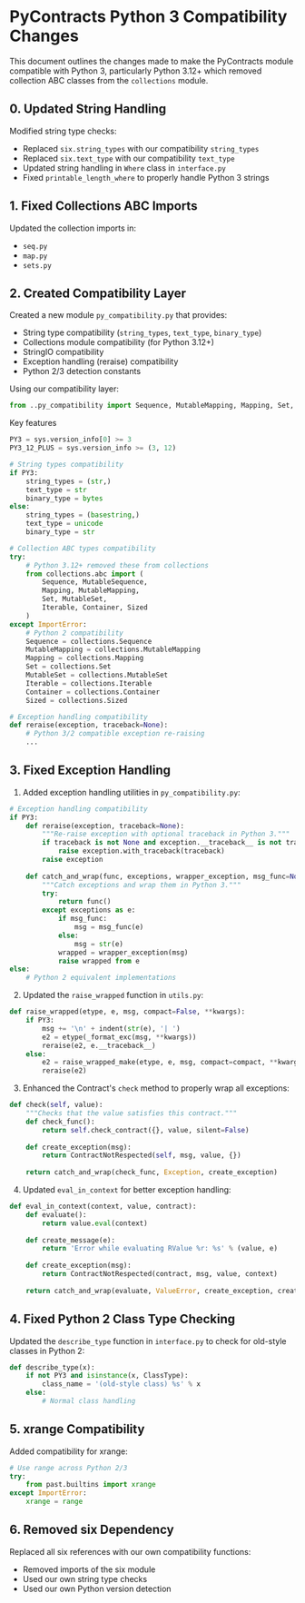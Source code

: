# PyContracts Python 3 Compatibility Changes

This document outlines the changes made to make the PyContracts module
compatible with Python 3, particularly Python 3.12+ which removed
collection ABC classes from the `collections` module.

## 0. Updated String Handling

Modified string type checks:
- Replaced `six.string_types` with our compatibility `string_types`
- Replaced `six.text_type` with our compatibility `text_type`
- Updated string handling in `Where` class in `interface.py`
- Fixed `printable_length_where` to properly handle Python 3 strings

## 1. Fixed Collections ABC Imports

Updated the collection imports in:
- `seq.py`
- `map.py`
- `sets.py`

## 2. Created Compatibility Layer

Created a new module `py_compatibility.py` that provides:
- String type compatibility (`string_types`, `text_type`, `binary_type`)
- Collections module compatibility (for Python 3.12+)
- StringIO compatibility
- Exception handling (reraise) compatibility
- Python 2/3 detection constants

Using our compatibility layer:
```python
from ..py_compatibility import Sequence, MutableMapping, Mapping, Set, MutableSet
```

Key features

```python
PY3 = sys.version_info[0] >= 3
PY3_12_PLUS = sys.version_info >= (3, 12)

# String types compatibility
if PY3:
    string_types = (str,)
    text_type = str
    binary_type = bytes
else:
    string_types = (basestring,)
    text_type = unicode
    binary_type = str

# Collection ABC types compatibility
try:
    # Python 3.12+ removed these from collections
    from collections.abc import (
        Sequence, MutableSequence, 
        Mapping, MutableMapping,
        Set, MutableSet,
        Iterable, Container, Sized
    )
except ImportError:
    # Python 2 compatibility
    Sequence = collections.Sequence
    MutableMapping = collections.MutableMapping
    Mapping = collections.Mapping
    Set = collections.Set
    MutableSet = collections.MutableSet
    Iterable = collections.Iterable
    Container = collections.Container
    Sized = collections.Sized

# Exception handling compatibility
def reraise(exception, traceback=None):
    # Python 3/2 compatible exception re-raising
    ...
```

## 3. Fixed Exception Handling

1. Added exception handling utilities in `py_compatibility.py`:
```python
# Exception handling compatibility
if PY3:
    def reraise(exception, traceback=None):
        """Re-raise exception with optional traceback in Python 3."""
        if traceback is not None and exception.__traceback__ is not traceback:
            raise exception.with_traceback(traceback)
        raise exception
        
    def catch_and_wrap(func, exceptions, wrapper_exception, msg_func=None):
        """Catch exceptions and wrap them in Python 3."""
        try:
            return func()
        except exceptions as e:
            if msg_func:
                msg = msg_func(e)
            else:
                msg = str(e)
            wrapped = wrapper_exception(msg)
            raise wrapped from e
else:
    # Python 2 equivalent implementations
```

2. Updated the `raise_wrapped` function in `utils.py`:
```python
def raise_wrapped(etype, e, msg, compact=False, **kwargs):
    if PY3:
        msg += '\n' + indent(str(e), '| ')
        e2 = etype(_format_exc(msg, **kwargs))
        reraise(e2, e.__traceback__)
    else:
        e2 = raise_wrapped_make(etype, e, msg, compact=compact, **kwargs)
        reraise(e2)
```

3. Enhanced the Contract's `check` method to properly wrap all exceptions:
```python
def check(self, value):
    """Checks that the value satisfies this contract."""
    def check_func():
        return self.check_contract({}, value, silent=False)
    
    def create_exception(msg):
        return ContractNotRespected(self, msg, value, {})
        
    return catch_and_wrap(check_func, Exception, create_exception)
```

4. Updated `eval_in_context` for better exception handling:
```python
def eval_in_context(context, value, contract):
    def evaluate():
        return value.eval(context)
    
    def create_message(e):
        return 'Error while evaluating RValue %r: %s' % (value, e)
    
    def create_exception(msg):
        return ContractNotRespected(contract, msg, value, context)
    
    return catch_and_wrap(evaluate, ValueError, create_exception, create_message)
```

## 4. Fixed Python 2 Class Type Checking

Updated the `describe_type` function in `interface.py` to check for old-style classes in Python 2:
```python
def describe_type(x):
    if not PY3 and isinstance(x, ClassType):
        class_name = '(old-style class) %s' % x
    else:
        # Normal class handling
```

## 5. xrange Compatibility

Added compatibility for xrange:
```python
# Use range across Python 2/3
try:
    from past.builtins import xrange
except ImportError:
    xrange = range
```

## 6. Removed six Dependency

Replaced all six references with our own compatibility functions:
- Removed imports of the six module
- Used our own string type checks
- Used our own Python version detection

